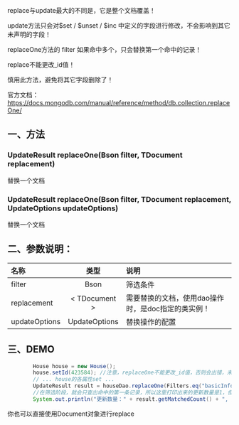 replace与update最大的不同是，它是整个文档覆盖！

update方法只会对$set / $unset / $inc 中定义的字段进行修改，不会影响到其它未声明的字段！

replaceOne方法的 filter 如果命中多个，只会替换第一个命中的记录！

replace不能更改_id值！

慎用此方法，避免将其它字段删除了！

官方文档：https://docs.mongodb.com/manual/reference/method/db.collection.replaceOne/

## 一、方法

### UpdateResult replaceOne(Bson filter, TDocument replacement)

替换一个文档


### UpdateResult replaceOne(Bson filter, TDocument replacement, UpdateOptions updateOptions)

替换一个文档



## 二、参数说明：

| 名称 | 类型 | 说明 |
| :-- | :--: | :-- |
| filter | Bson | 筛选条件 |
| replacement | < TDocument > | 需要替换的文档，使用dao操作时，是doc指定的类实例！ |
| updateOptions | UpdateOptions | 替换操作的配置 |


## 三、DEMO

``` java
        House house = new House();
        house.setId(423584); //注意，replaceOne不能更改_id值，否则会出错，未设置时会自增，也会报错！
        // ... house的各属性set ...
        UpdateResult result = houseDao.replaceOne(Filters.eq("basicInfo.houseName", "测试楼盘"), house);
        //在筛选阶段，就会只查出命中的第一条记录，所以这里打印出来的更新数量是1，但实际查询条件命中的不只一条记录！
        System.out.println("更新数量：" + result.getMatchedCount() + ", 成功数量：" + result.getModifiedCount());
```

你也可以直接使用Document对象进行replace